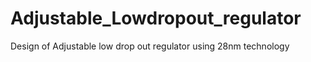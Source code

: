 # Adjustable_Lowdropout_regulator
Design of Adjustable low drop out regulator using 28nm technology
